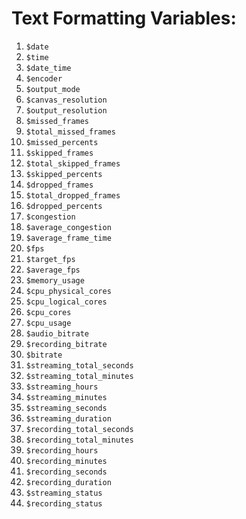 # Text Formatting Variables:

1. `$date`
2. `$time`
3. `$date_time`
4. `$encoder`
5. `$output_mode`
6. `$canvas_resolution`
7. `$output_resolution`
8. `$missed_frames`
9. `$total_missed_frames`
10. `$missed_percents`
11. `$skipped_frames`
12. `$total_skipped_frames`
13. `$skipped_percents`
14. `$dropped_frames`
15. `$total_dropped_frames`
16. `$dropped_percents`
17. `$congestion`
18. `$average_congestion`
19. `$average_frame_time`
20. `$fps`
21. `$target_fps`
22. `$average_fps`
23. `$memory_usage`
24. `$cpu_physical_cores`
25. `$cpu_logical_cores`
26. `$cpu_cores`
27. `$cpu_usage`
28. `$audio_bitrate`
29. `$recording_bitrate`
30. `$bitrate`
31. `$streaming_total_seconds`
32. `$streaming_total_minutes`
33. `$streaming_hours`
34. `$streaming_minutes`
35. `$streaming_seconds`
36. `$streaming_duration`
37. `$recording_total_seconds`
38. `$recording_total_minutes`
39. `$recording_hours`
40. `$recording_minutes`
41. `$recording_seconds`
42. `$recording_duration`
43. `$streaming_status`
44. `$recording_status`
